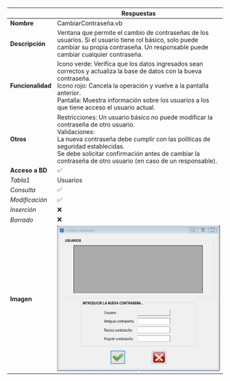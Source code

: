 |                   | **Respuestas**                          |
|-------------------|-----------------------------------------|
|**Nombre**         | CambiarContraseña.vb      |
|**Descripción**    | Ventana que permite el cambio de contraseñas de los usuarios. Si el usuario tiene rol básico, solo puede cambiar su propia contraseña. Un responsable puede cambiar cualquier contraseña. |
|**Funcionalidad**  | Icono verde: Verifica que los datos ingresados sean correctos y actualiza la base de datos con la bueva contraseña. <br>Icono rojo: Cancela la operación y vuelve a la pantalla anterior. <br>Pantalla: Muestra información sobre los usuarios a los que tiene acceso el usuario actual. |
|**Otros**          | Restricciones: Un usuario básico no puede modificar la contraseña de otro usuario. <br>Validaciones: <br>La nueva contraseña debe cumplir con las políticas de seguridad establecidas. <br>Se debe solicitar confirmación antes de cambiar la contraseña de otro usuario (en caso de un responsable). |
|**Acceso a BD**    | ✅                                |
|*Tabla1*           | Usuarios |
|*Consulta*         | ✅ |
|*Modificación*     | ✅ |
|*Inserción*        | ❌ |
|*Borrado*          | ❌ |
|**Imagen**           | ![Captura_de_la_ventana](Capturas/CambiarContraseña_Ventana.JPG)|